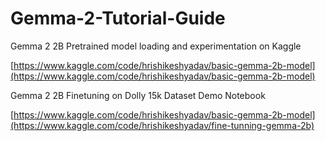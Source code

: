 # Gemma-2-Tutorial-Guide

Gemma 2 2B Pretrained model loading and experimentation on Kaggle

[https://www.kaggle.com/code/hrishikeshyadav/basic-gemma-2b-model](https://www.kaggle.com/code/hrishikeshyadav/basic-gemma-2b-model)

Gemma 2 2B Finetuning on Dolly 15k Dataset Demo Notebook

[https://www.kaggle.com/code/hrishikeshyadav/basic-gemma-2b-model](https://www.kaggle.com/code/hrishikeshyadav/fine-tunning-gemma-2b)
